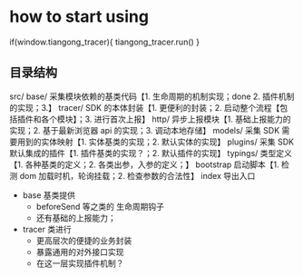 # how to start using

if(window.tiangong_tracer){
tiangong_tracer.run()
}

## 目录结构

src/
    base/       采集模块依赖的基类代码【1. 生命周期的机制实现；done 2. 插件机制的实现；3.】
    tracer/     SDK 的本体封装【1. 更便利的封装；2. 启动整个流程【包括插件和各个模块】；3. 进行首次上报】
    http/       异步上报模块【1. 基础上报能力的实现；2. 基于最新浏览器 api 的实现；3. 调动本地存储】
    models/     采集 SDK 需要用到的实体映射【1. 实体基类的实现；2. 默认实体的实现】
    plugins/    采集 SDK 默认集成的插件【1. 插件基类的实现？；2. 默认插件的实现】
    typings/    类型定义【1. 各种基类的定义；2. 各类出参，入参的定义；】
    bootstrap   启动脚本【1. 检测 dom 加载时机，轮询挂载；2. 检查参数的合法性】
    index       导出入口

- base 基类提供
    - beforeSend 等之类的 生命周期钩子
    - 还有基础的上报能力；
- tracer 类进行
    - 更高层次的便捷的业务封装
    - 暴露通用的对外接口实现
    - 在这一层实现插件机制？
